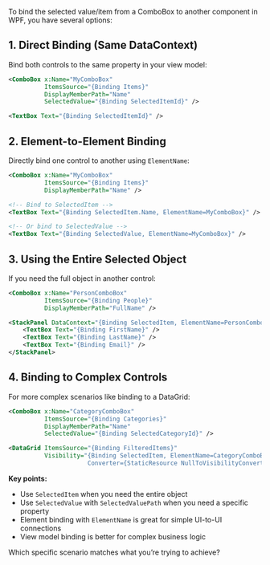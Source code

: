 To bind the selected value/item from a ComboBox to another component in WPF, you have several options:

## 1. **Direct Binding (Same DataContext)**

Bind both controls to the same property in your view model:

```xml
<ComboBox x:Name="MyComboBox"
          ItemsSource="{Binding Items}"
          DisplayMemberPath="Name"
          SelectedValue="{Binding SelectedItemId}" />

<TextBox Text="{Binding SelectedItemId}" />
```

## 2. **Element-to-Element Binding**

Directly bind one control to another using `ElementName`:

```xml
<ComboBox x:Name="MyComboBox"
          ItemsSource="{Binding Items}"
          DisplayMemberPath="Name" />

<!-- Bind to SelectedItem -->
<TextBox Text="{Binding SelectedItem.Name, ElementName=MyComboBox}" />

<!-- Or bind to SelectedValue -->
<TextBox Text="{Binding SelectedValue, ElementName=MyComboBox}" />
```

## 3. **Using the Entire Selected Object**

If you need the full object in another control:

```xml
<ComboBox x:Name="PersonComboBox"
          ItemsSource="{Binding People}"
          DisplayMemberPath="FullName" />

<StackPanel DataContext="{Binding SelectedItem, ElementName=PersonComboBox}">
    <TextBox Text="{Binding FirstName}" />
    <TextBox Text="{Binding LastName}" />
    <TextBox Text="{Binding Email}" />
</StackPanel>
```

## 4. **Binding to Complex Controls**

For more complex scenarios like binding to a DataGrid:

```xml
<ComboBox x:Name="CategoryComboBox"
          ItemsSource="{Binding Categories}"
          DisplayMemberPath="Name"
          SelectedValue="{Binding SelectedCategoryId}" />

<DataGrid ItemsSource="{Binding FilteredItems}"
          Visibility="{Binding SelectedItem, ElementName=CategoryComboBox, 
                      Converter={StaticResource NullToVisibilityConverter}}" />
```

**Key points:**

- Use `SelectedItem` when you need the entire object
- Use `SelectedValue` with `SelectedValuePath` when you need a specific property
- Element binding with `ElementName` is great for simple UI-to-UI connections
- View model binding is better for complex business logic

Which specific scenario matches what you’re trying to achieve?​​​​​​​​​​​​​​​​